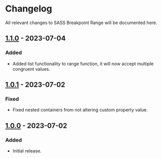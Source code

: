 # Changelog

All relevant changes to SASS Breakpoint Range will be documented here.

## [1.1.0] - 2023-07-04

### Added

- Added list functionality to range function, it will now accept multiple congruent values.

## [1.0.1] - 2023-07-02

### Fixed

- Fixed nested containers from not altering custom property value.

## [1.0.0] - 2023-07-02

### Added

- Initial release.

[1.1.0]: https://github.com/JoshuaSand0val/sass-breakpoint-range/releases/tag/v1.1.0
[1.0.1]: https://github.com/JoshuaSand0val/sass-breakpoint-range/releases/tag/v1.0.1
[1.0.0]: https://github.com/JoshuaSand0val/sass-breakpoint-range/releases/tag/v1.0.0